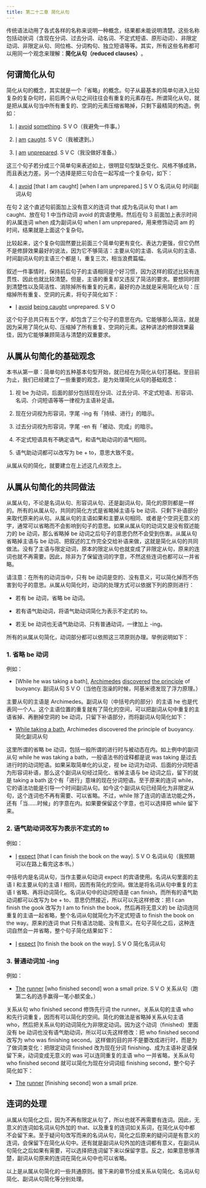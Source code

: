```yaml
---
title: 第二十二章 简化从句
---
```


传统语法动用了各式各样的名称来说明一种概念，结果都未能说明清楚。这些名称包括动状词（含现在分词、过去分词、动名词、不定式短语、原形动词）、非限定动词、非限定从句、同位格、分词构句、独立短语等等。其实，所有这些名称都可以用同一个观念来理解：**简化从句（reduced clauses）**&#8203;。

## 何谓简化从句

简化从句的概念，其实就是一个「省略」的概念。句子从最基本的简单句进入比较复杂的复杂句时，前后两个从句之间往往会有重复的元素存在。所谓简化从句，就是把从属从句当中所有重复的、空洞的元素压缩省略掉，只剩下最精简的构造。例如：

  1. <u>I</u> <u>avoid</u> <u>something</u>. S V O（我避免一件事。）

  2. <u>I</u> <u>am</u> <u>caught</u>. S V C（我被逮到。）

  3. <u>I</u> <u>am</u> <u>unprepared</u>. S V C（我没做好准备。）

这三个句子若分成三个简单句来表述如上，很明显句型缺乏变化、风格不够成熟，而且表达力差。另一个选择是把三句合在一起写成一个复杂句，如下：

  4. <u>I</u> <u>avoid</u> [that I am caught] [when I am unprepared.] S V O 名词从句 时间副词从句

在句 2 这个直述句前面加上没有意义的连词 that 成为名词从句 that I am caught、放在句 1 中当作动词 avoid 的宾语使用。然后在句 3 前面加上表示时间的从属连词 when 成为副词从句 when I am unprepared，用来修饰动词 am 的时间，结果就是上面这个复杂句。

比较起来，这个复杂句固然要比前面三个简单句更有变化、表达力更强，但它仍然不是修辞效果最好的说法，因为它不够简洁：主要从句的主语、名词从句的主语、时间副词从句的主语三个都是 I，重复三次，相当浪费篇幅。

叙述一件事情时，保持前后句​​子的主语相同是个好习惯，因为这样的叙述比较有连贯性、因此也就比较清楚。但是，主语的重复却又违反了简洁的要求。要想同时顾到清楚性以及简洁性、消除掉所有重复的元素，最好的办法就是采用简化从句：压缩掉所有重复、空洞的元素，将句子简化如下：

  - <u>I</u> <u>avoid</u> <u>being caught</u> unprepared. S V O

这个句子总共只有五个字，却包含了三个句子的意思在内。它能够那么简洁，就是因为采用了简化从句、压缩掉了所有重复、空洞的元素。这种讲法的修辞效果最佳，因为它能够兼顾简洁与清楚的双重要求。

## 从属从句简化的基础观念

本书从第一章：简单句的五种基本句型开始，就已经在为简化从句打基础。至目前为止，我们已经建立了一些重要的观念，是为处理简化从句的基础观念：

  1. 视 be 为动词，后面的部分包括现在分词、过去分词、不定式短语、形容词、名词、介词短语等等一律视为主语补足语。

  2. 现在分词视为形容词，字尾 -ing 有「持续、进行」的暗示。

  3. 过去分词视为形容词，字尾 -en 有「被动、完成」的暗示。

  4. 不定式短语具有不确定语气，和语气助动词的语气相同。

  5. 语气助动词都可以改写为 be + to，意思大致不变。

从属从句的简化，就要建立在上述这几点观念上。

## 从属从句简化的共同做法

从属从句，不论是名词从句、形容词从句、还是副词从句，简化的原则都是一样的。所有的从属从句，共同的简化方式是省略掉主语与 be 动词、只剩下补语部分来取代原来的从句。从属从句的主语如果和主要从句相同、或者是个空洞无意义的字，通常可以省略而不会影响到句子的意思。如果从属从句的动词又是没有叙述能力的 be 动词，那么省略掉 be 动词之后句子的意思仍然不会受到伤害。从属从句省略掉主语与 be 动词、把叙述的工作完全交给补语来做，这就是简化从句的共同做法。没有了主语与限定动词，原本的限定从句也就变成了非限定从句，原来的连词也就不再需要。因此，除非为了保留连词的字意，不然这些连词也都可以一并省略。

请注意：在所有的动词当中，只有 be 动词是空的、没有意义，可以简化掉而不伤害到句子的意思。从属从句简化时，动词的处理方式可以依据下列的原则进行：

  - 若有 be 动词，省略 be 动词。

  - 若有语气助动词，将语气助动词简化为表示不定式的 to。

  - 若无 be 动词也无语气助动词、只有普通动词，一律加上 -ing。

所有的从属从句简化，动词部分都可以依照这三项原则办理。举例说明如下：

### 1\. 省略 be 动词

例如：

  - [While he was taking a bath], <u>Archimedes</u> <u>discovered</u> <u>the principle</u> of buoyancy. 副词从句 S V O（当他在泡澡的时候，阿基米德发现了浮力原理。）

主要从句的主语是 Archimedes。副词从句（中括号内的部分）的主语 he 也是代表同一个人。这个主语位置的重复就有了简化的空间，可以把副词从句中重复的主语省掉、再删掉空洞的 be 动词，只留下补语部分，而将副词从句简化如下：

  - <u>While taking a bath</u>, Archimedes discovered the principle of buoyancy. 简化副词从句

这里所谓的省略 be 动词，包括一般所谓的进行时与被动态在内。如上例中的副词从句 while he was taking a bath，一般语法书的诠释都是说 was taking 是过去进行时的动词短语。如果采取简单化的认定，视 be 动词为动词、后面的分​​词短语为形容词补语，那么这个副词从句经过简化、省掉主语与 be 动词之后，留下的就是 taking a bath 这个有「进行」意味的现在分词短语。至于原来的连词 while，它的语法功能是引导一个时间副词从句。如今这个副词从句已经简化为非限定从句，这个连词也不再有需要、可以省略。不过，while 除了连词的语法功能之外，还有「当……时候」的字意在内。如果要保留这个字意，也可以选择把 while 留下来。

### 2\. 语气助动词改写为表示不定式的 to

例如：

  - <u>I</u> <u>expect</u> [that I can finish the book on the way]. S V O 名词从句（我预期可以在路上看完这本书。）

中括号内是名词从句，当作主要从句动词 expect 的宾语使用。名词从句里面的主语 I 和主要从句的主语 I 相同，因而有简化的空间。做法是将名词从句中重复的主语 I 省略、再将动词简化。名词从句中的动词短语是 can finish，而所有的语气助动词都可以改写为 be + to、意思仍然接近，所以可以先这样修改：把 I can finish the gook 改写为 I am to finish the book，然后再将无意义的 be 动词连同重复的主语一起省略，整个名词从句就简化为不定式短语 to finish the book on the way。原来的连词 that 只有语法功能、没有意义。在句子简化之后，这种连词自然会一并省略，整个句子简化结果如下：

  - <u>I</u> <u>expect</u> [to finish the book on the way]. S V O 简化名词从句

### 3\. 普通动词加 -ing

例如：

  - <u>The</u> <u>runner</u> [who finished second] won a small prize. S V O 关系从句（跑第二名的选手赢得一笔小额奖金。）

关系从句 who finished second 修饰先行词 the runner。关系从句的主语 who 和先行词重复，因而有可以简化的空间。简化的做法是省略掉关系从句主语 who，然后把关系从句的动词简化为非限定动词。因为这个动词（finished）里面没有 be 动词也没有语气助动词，所以可以先这样修改：把 who finished second 改写为 who was finishing second。这样做的目的并不是要改成进行时，而是为了做词类变化：把限定动词 finished 改为现在分词 finishing、成为主语补足语保留下来，动词变成无意义的 was 可以连同重复的主语 who 一并省略，关系从句 who finished second 就可以简化为现在分词词组 finishing second，整个句子简化如下：

  - <u>The</u> <u>runner</u> [finishing second] won a small prize.

## 连词的处理

从属从句简化之后，因为不再有限定从句了，所以也就不再需要有连词。因此，无意义的连词如名词从句外加的 that、以及重复的连词如关系词，在简化从句中都不会留下来。至于疑问句改写而来的名词从句，简化之后原来的疑问词是有意义的连词，会保留下在简化从句中。还有就是副词从句外加的连词都有意义，在副词从句简化之后如果有需要，可以选择把连词留下来以保留字意。反之，如果意思够清楚，副词从句原来的连词在简化从句中也可以省略。

以上是从属从句简化的一些共通原则。接下来的章节分成关系从句简化、名词从句简化、副词从句简化等分别处理。
